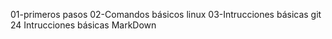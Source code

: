 01-primeros pasos
02-Comandos básicos linux
03-Intrucciones básicas git
24 Intrucciones básicas MarkDown